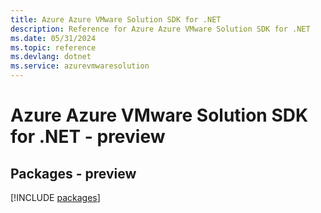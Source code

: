 ```yaml
---
title: Azure Azure VMware Solution SDK for .NET
description: Reference for Azure Azure VMware Solution SDK for .NET
ms.date: 05/31/2024
ms.topic: reference
ms.devlang: dotnet
ms.service: azurevmwaresolution
---
```

# Azure Azure VMware Solution SDK for .NET - preview
## Packages - preview
[!INCLUDE [packages](azure-vmware-solution-index.md)]